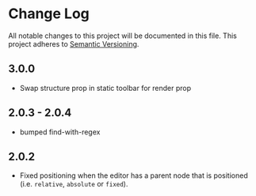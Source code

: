 # Change Log

All notable changes to this project will be documented in this file.
This project adheres to [Semantic Versioning](http://semver.org/).

## 3.0.0
- Swap structure prop in static toolbar for render prop

## 2.0.3 - 2.0.4
- bumped find-with-regex

## 2.0.2
- Fixed positioning when the editor has a parent node that is positioned (i.e. `relative`, `absolute` or `fixed`).
